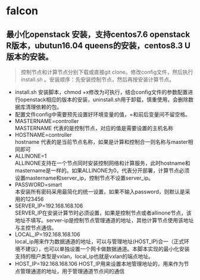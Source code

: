# falcon
## 最小化openstack 安装，支持centos7.6 openstack R版本，ubutun16.04 queens的安装，centos8.3 U版本的安装。
>控制节点和计算节点分别下载或直接git clone。修改config文件，然后执行install.sh 。安装顺序：先安装控制节点，然后再按安装计算节点。
* install.sh 安装脚本，chmod +x修改为可执行，结合config文件的参数配置进行openstack相应的版本的安装，uninstall.sh用于卸载，慎重使用，会删除数据库清理依赖的包。
* 配置文件config中需要预先设置好环境变量的值，=和前后变量间不留空格。   
* MASTERNAME=controller  
  MASTERNAME 代表的是控制节点，对应的值是需要设置的主机名称  
* HOSTNAME=controller  
  hostname 代表的是当前节点名称，如果是计算和控制合一则名称与master相同即可
* ALLINONE=1  
  ALLINONE支持在一个节点同时安装控制网络和计算服务，此时hostname和mastername是一样的。如果ALLINONE为0，代表分开部署，计算节点必须设置mastername和server_ip，控制节点不设置server_ip。
* PASSWORD=smart  
  本安装所有密码采用最简化的统一设置，如果不输入password，则默认是采用的123456
* SERVER_IP=192.168.168.106  
  SERVER_IP在安装计算节时必须设置，如果是控制节点或者allinone节点，该地址不填写。server-ip是控制节点管理通道的地址，其他计算节点使用该地址与主控节点通信。
* LOCAL_IP=192.168.168.106  
  local_ip用来作为数据通道的地址，可以与管理地址(HOST_IP)合一（正式环境不建议），也可以单独设置一个网卡做数据通道。本脚本实现的最小化安装支持的租户类型是vxlan，local_ip也就是vxlan的端点地址。
* HOST_IP=192.168.168.106
  HOST_IP用来设置本地管理地址的，用来作为节点管理通道的地址，用于管理通道节点间的通信

